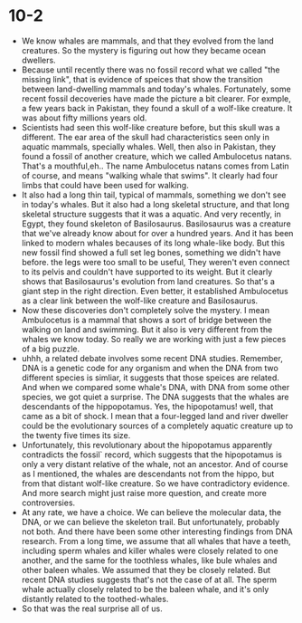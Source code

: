 # 10-2
+ We know whales are mammals, and that they evolved from the land creatures. So the mystery is figuring out how they became ocean dwellers.
+ Because until recently there was no fossil record what we called "the missing link", that is evidence of speices that show the transition between land-dwelling mammals and today's whales. Fortunately, some recent fossil decoveries have made the picture a bit clearer. For exmple, a few years back in Pakistan, they found a skull of a wolf-like creature. It was about fifty millions years old. 
+ Scientists had seen this wolf-like creature before, but this skull was a different. The ear area of the skull had characteristics seen only in aquatic mammals, specially whales. Well, then also in Pakistan, they found a fossil of another creature, which we called Ambulocetus natans. That's a mouthful,eh.. The name Ambulocetus natans comes from Latin of course, and means "walking whale that swims". It clearly had four limbs that could have been used for walking.
+ It also had a long thin tail, typical of mammals, something we don't see in today's whales. But it also had a long skeletal structure, and that long skeletal structure suggests that it was a aquatic. And very recently, in Egypt, they found skeleton of Basilosaurus. Basilosaurus was a creature that we've already know about for over a hundred years. And it has been linked to modern whales becauses of its long whale-like body. But this new fossil find showed a full set leg bones, something we didn't have before. the legs were too small to be useful, They weren't even connect to its pelvis and couldn't have supported to its weight. But it clearly shows that Basilosaurus's evolution from land creatures. So that's a giant step in the right direction. Even better, it established Ambulocetus as a clear link between the wolf-like creature and Basilosaurus.
+ Now these discoveries don't completely solve the mystery. I mean Ambulocetus is a mammal that shows a sort of bridge between the walking on land and swimming. But it also is very different from the whales we know today. So really we are working with just a few pieces of a big puzzle.
+ uhhh, a related debate involves some recent DNA studies. Remember, DNA is a genetic code for any organism and when the DNA from two different species is simliar, it suggests that those speices are related. And when we compared some whale's DNA, with DNA from some other species, we got quiet a surprise. The DNA suggests that the whales are descendants of the hippopotamus. Yes, the hipopotamus! well, that came as a bit of shock. I mean that a four-legged land and river dweller could be the evolutionary sources of a completely aquatic creature up to the twenty five times its size.
+ Unfortunately, this revolutionary about the hipopotamus apparently contradicts the fossil` record, which suggests that the hipopotamus is only a very distant relative of the whale, not an ancestor. And of course as I mentioned, the whales are descendants not from the hippo, but from that distant wolf-like creature. So we have contradictory evidence. And more search might just raise more question, and create more controversies. 
+ At any rate, we have a choice. We can believe the molecular data, the DNA, or we can believe the skeleton trail. But unfortunately, probably not both. And there have been some other interesting findings from DNA research. From a long time, we assume that all whales that have a teeth, including sperm whales and killer whales were closely related to one another, and the same for the toothless whales, like bule whales and other baleen whales. We assumed that they be closely related. But recent DNA studies suggests that's not the case of at all. The sperm whale actually closely related to be the baleen whale, and it's only distantly related to the toothed-whales.
+ So that was the real surprise all of us.